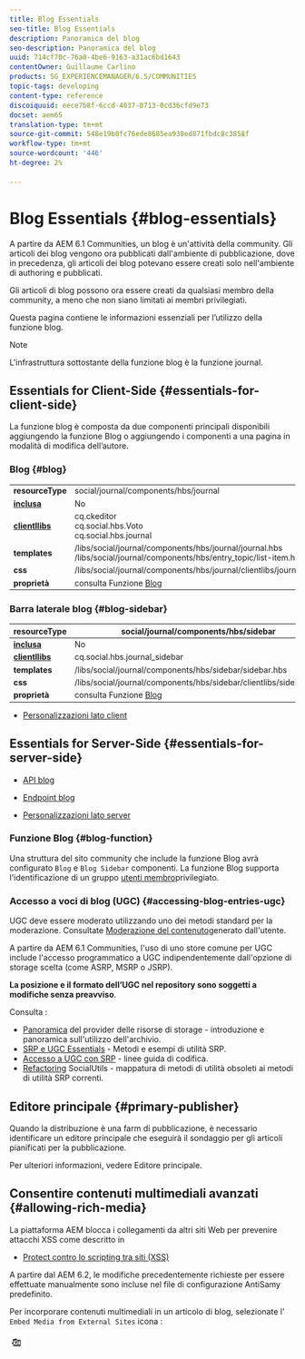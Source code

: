 ```yaml
---
title: Blog Essentials
seo-title: Blog Essentials
description: Panoramica del blog
seo-description: Panoramica del blog
uuid: 714cf70c-76a0-4be6-9163-a31ac6bd1643
contentOwner: Guillaume Carlino
products: SG_EXPERIENCEMANAGER/6.5/COMMUNITIES
topic-tags: developing
content-type: reference
discoiquuid: eece7b8f-6ccd-4037-8713-0cd36cfd9e73
docset: aem65
translation-type: tm+mt
source-git-commit: 548e19b0fc76ede8685ea938ed871fbdc8c3858f
workflow-type: tm+mt
source-wordcount: '446'
ht-degree: 2%

---
```



# Blog Essentials {#blog-essentials}

A partire da AEM 6.1 Communities, un blog è un&#39;attività della community. Gli articoli dei blog vengono ora pubblicati dall&#39;ambiente di pubblicazione, dove in precedenza, gli articoli dei blog potevano essere creati solo nell&#39;ambiente di authoring e pubblicati.

Gli articoli di blog possono ora essere creati da qualsiasi membro della community, a meno che non siano limitati ai membri privilegiati.

Questa pagina contiene le informazioni essenziali per l’utilizzo della funzione blog.

>[!NOTE]
>
>L&#39;infrastruttura sottostante della funzione blog è la funzione journal.


## Essentials for Client-Side {#essentials-for-client-side}

La funzione blog è composta da due componenti principali disponibili aggiungendo la funzione [](/help/communities/functions.md#blog-function) Blog o aggiungendo i componenti a una pagina in modalità di modifica dell’autore.

### Blog {#blog}

<table>
 <tbody>
  <tr>
   <td> <strong>resourceType</strong></td>
   <td>social/journal/components/hbs/journal</td>
  </tr>
  <tr>
   <td> <a href="/help/communities/scf.md#add-or-include-a-communities-component"><strong>inclusa</strong></a></td>
   <td>No</td>
  </tr>
  <tr>
   <td> <a href="/help/communities/clientlibs.md"><strong>clientllibs</strong></a></td>
   <td>cq.ckeditor<br /> cq.social.hbs.Voto<br /> cq.social.hbs.journal</td>
  </tr>
  <tr>
   <td> <strong>templates</strong></td>
   <td> /libs/social/journal/components/hbs/journal/journal.hbs<br /> /libs/social/journal/components/hbs/entry_topic/list-item.hbs</td>
  </tr>
  <tr>
   <td> <strong>css</strong></td>
   <td> /libs/social/journal/components/hbs/journal/clientlibs/journal.css</td>
  </tr>
  <tr>
   <td><strong> proprietà</strong></td>
   <td>consulta Funzione <a href="/help/communities/blog-feature.md">Blog</a></td>
  </tr>
 </tbody>
</table>

### Barra laterale blog {#blog-sidebar}

| **resourceType** | social/journal/components/hbs/sidebar |
|---|---|
| [**inclusa**](/help/communities/scf.md#add-or-include-a-communities-component) | No |
| [**clientllibs**](/help/communities/clientlibs.md) | cq.social.hbs.journal_sidebar |
| **templates** | /libs/social/journal/components/hbs/sidebar/sidebar.hbs |
| **css** | /libs/social/journal/components/hbs/sidebar/clientlibs/sidebar.css |
| **proprietà** | consulta Funzione [Blog](/help/communities/blog-feature.md) |

* [Personalizzazioni lato client](/help/communities/client-customize.md)

## Essentials for Server-Side {#essentials-for-server-side}

* [API blog](https://helpx.adobe.com/experience-manager/6-5/sites/developing/using/reference-materials/javadoc/com/adobe/cq/social/journal/client/api/package-summary.html)

* [Endpoint blog](https://helpx.adobe.com/experience-manager/6-5/sites/developing/using/reference-materials/javadoc/com/adobe/cq/social/journal/client/endpoints/package-summary.html)

* [Personalizzazioni lato server](/help/communities/server-customize.md)

### Funzione Blog {#blog-function}

Una struttura del sito community che include la funzione [](/help/communities/functions.md#blog-function) Blog avrà configurato `Blog` e `Blog Sidebar` componenti. La funzione Blog supporta l&#39;identificazione di un gruppo [utenti membro](/help/communities/users.md#privileged-members-group)privilegiato.

### Accesso a voci di blog (UGC) {#accessing-blog-entries-ugc}

UGC deve essere moderato utilizzando uno dei metodi standard per la moderazione.
Consultate [Moderazione del contenuto](/help/communities/moderate-ugc.md)generato dall&#39;utente.

A partire da AEM 6.1 Communities, l&#39;uso di uno store [](/help/communities/working-with-srp.md) comune per UGC include l&#39;accesso programmatico a UGC indipendentemente dall&#39;opzione di storage scelta (come ASRP, MSRP o JSRP).

**La posizione e il formato dell’UGC nel repository sono soggetti a modifiche senza preavviso**.

Consulta :

* [Panoramica](/help/communities/srp.md) del provider delle risorse di storage - introduzione e panoramica sull&#39;utilizzo dell&#39;archivio.
* [SRP e UGC Essentials](/help/communities/srp-and-ugc.md) - Metodi e esempi di utilità SRP.
* [Accesso a UGC con SRP](/help/communities/accessing-ugc-with-srp.md) - linee guida di codifica.
* [Refactoring](/help/communities/socialutils.md) SocialUtils - mappatura di metodi di utilità obsoleti ai metodi di utilità SRP correnti.

## Editore principale {#primary-publisher}

Quando la distribuzione è una farm di pubblicazione, è necessario identificare un editore principale che eseguirà il sondaggio per gli articoli pianificati per la pubblicazione.

Per ulteriori informazioni, vedere Editore [](/help/communities/deploy-communities.md#primary-publisher) principale.

## Consentire contenuti multimediali avanzati {#allowing-rich-media}

La piattaforma AEM blocca i collegamenti da altri siti Web per prevenire attacchi XSS come descritto in

* [Protect contro lo scripting tra siti (XSS)](/help/sites-developing/security.md#protect-against-cross-site-scripting-xss)

A partire dal AEM 6.2, le modifiche precedentemente richieste per essere effettuate manualmente sono incluse nel file di configurazione AntiSamy predefinito.

Per incorporare contenuti multimediali in un articolo di blog, selezionate l&#39; `Embed Media from External Sites` icona :

![media](assets/media-icon.png)

